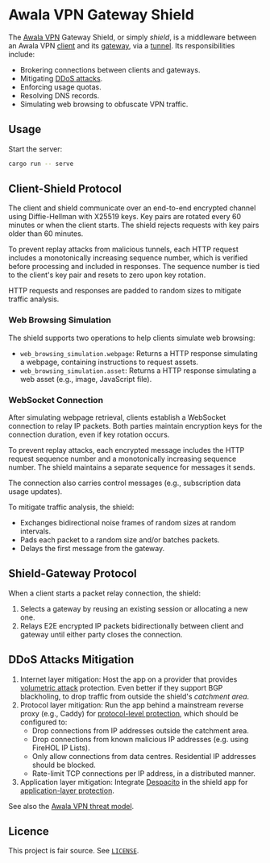 # Awala VPN Gateway Shield

The [Awala VPN](https://awala.app/en/vpn/tech-overview/) Gateway Shield,
or simply _shield_,
is a middleware between an Awala VPN [client](https://awala.app/en/vpn/tech-overview/#client) and its [gateway](https://awala.app/en/vpn/tech-overview/#gateway),
via a [tunnel](https://awala.app/en/vpn/tech-overview/#tunnel).
Its responsibilities include:

- Brokering connections between clients and gateways.
- Mitigating [DDoS attacks](https://ddos.report).
- Enforcing usage quotas.
- Resolving DNS records.
- Simulating web browsing to obfuscate VPN traffic.

## Usage

Start the server:
```bash
cargo run -- serve
```

## Client-Shield Protocol

The client and shield communicate over an end-to-end encrypted channel using Diffie-Hellman with X25519 keys.
Key pairs are rotated every 60 minutes or when the client starts.
The shield rejects requests with key pairs older than 60 minutes.

To prevent replay attacks from malicious tunnels, each HTTP request includes a monotonically increasing sequence number,
which is verified before processing and included in responses.
The sequence number is tied to the client's key pair and resets to zero upon key rotation.

HTTP requests and responses are padded to random sizes to mitigate traffic analysis.

### Web Browsing Simulation

The shield supports two operations to help clients simulate web browsing:

- `web_browsing_simulation.webpage`: Returns a HTTP response simulating a webpage, containing instructions to request assets.
- `web_browsing_simulation.asset`: Returns a HTTP response simulating a web asset (e.g., image, JavaScript file).

### WebSocket Connection

After simulating webpage retrieval,
clients establish a WebSocket connection to relay IP packets.
Both parties maintain encryption keys for the connection duration, even if key rotation occurs.

To prevent replay attacks,
each encrypted message includes the HTTP request sequence number and a monotonically increasing sequence number.
The shield maintains a separate sequence for messages it sends.

The connection also carries control messages (e.g., subscription data usage updates).

To mitigate traffic analysis, the shield:

- Exchanges bidirectional noise frames of random sizes at random intervals.
- Pads each packet to a random size and/or batches packets.
- Delays the first message from the gateway.

## Shield-Gateway Protocol

When a client starts a packet relay connection, the shield:

1. Selects a gateway by reusing an existing session or allocating a new one.
2. Relays E2E encrypted IP packets bidirectionally between client and gateway until either party closes the connection.

## DDoS Attacks Mitigation

1. Internet layer mitigation: Host the app on a provider that provides [volumetric attack](https://ddos.report/overview/#volumetric-attacks) protection. Even better if they support BGP blackholing, to drop traffic from outside the shield's _catchment area_.
2. Protocol layer mitigation: Run the app behind a mainstream reverse proxy (e.g., Caddy) for [protocol-level protection](https://ddos.report/overview/#protocol-attacks), which should be configured to:
   - Drop connections from IP addresses outside the catchment area.
   - Drop connections from known malicious IP addresses (e.g. using FireHOL IP Lists).
   - Only allow connections from data centres. Residential IP addresses should be blocked.
   - Rate-limit TCP connections per IP address, in a distributed manner.
3. Application layer mitigation: Integrate [Despacito](https://despacito.bot/) in the shield app for [application-layer protection](https://ddos.report/overview/#application-attacks).

See also the [Awala VPN threat model](https://awala.app/en/vpn/tech-overview/#threat-model).

## Licence

This project is fair source.
See [`LICENSE`](LICENSE).

